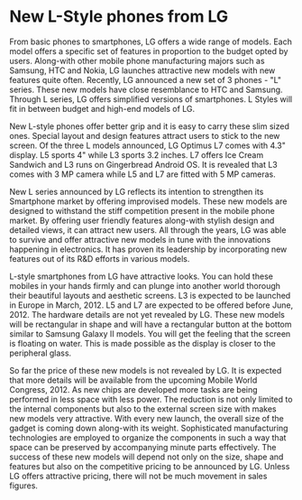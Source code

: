# New L-Style phones from LG

From basic phones to smartphones, LG offers a wide range of models. Each model offers a specific set of features in proportion to the budget opted by users. Along-with other mobile phone manufacturing majors such as Samsung, HTC and Nokia, LG launches attractive new models with new features quite often. Recently, LG announced a new set of 3 phones - "L" series. These new models have close resemblance to HTC and Samsung. Through L series, LG offers simplified versions of smartphones. L Styles will fit in between budget and high-end models of LG. 

New L-style phones offer better grip and it is easy to carry these slim sized ones. Special layout and design features attract users to stick to the new screen. Of the three L models announced, LG Optimus L7 comes with 4.3" display. L5 sports 4" while L3 sports 3.2 inches. L7 offers Ice Cream Sandwich and L3 runs on Gingerbread Android OS. It is revealed that L3 comes with 3 MP camera while L5 and L7 are fitted with 5 MP cameras.

New L series announced by LG reflects its intention to strengthen its Smartphone market by offering improvised models. These new models are designed to withstand the stiff competition present in the mobile phone market. By offering user friendly features along-with stylish design and detailed views, it can attract new users. All through the years, LG was able to survive and offer attractive new models in tune with the innovations happening in electronics. It has proven its leadership by incorporating new features out of its R&D efforts in various models. 

L-style smartphones from LG have attractive looks. You can hold these mobiles in your hands firmly and can plunge into another world thorough their beautiful layouts and aesthetic screens. L3 is expected to be launched in Europe in March, 2012. L5 and L7 are expected to be offered before June, 2012. The hardware details are not yet revealed by LG. These new models will be rectangular in shape and will have a rectangular button at the bottom similar to Samsung Galaxy II models. You will get the feeling that the screen is floating on water. This is made possible as the display is closer to the peripheral glass. 

So far the price of these new models is not revealed by LG. It is expected that more details will be available from the upcoming Mobile World Congress, 2012. As new chips are developed more tasks are being performed in less space with less power. The reduction is not only limited to the internal components but also to the external screen size with makes new models very attractive. With every new launch, the overall size of the gadget is coming down along-with its weight. Sophisticated manufacturing technologies are employed to organize the components in such a way that space can be preserved by accompanying minute parts effectively. The success of these new models will depend not only on the size, shape and features but also on the competitive pricing to be announced by LG. Unless LG offers attractive pricing, there will not be much movement in sales figures.